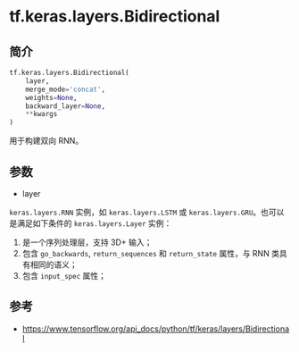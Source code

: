 # tf.keras.layers.Bidirectional

## 简介

```python
tf.keras.layers.Bidirectional(
    layer,
    merge_mode='concat',
    weights=None,
    backward_layer=None,
    **kwargs
)
```

用于构建双向 RNN。

## 参数

- layer

`keras.layers.RNN` 实例，如 `keras.layers.LSTM` 或 `keras.layers.GRU`。也可以是满足如下条件的 `keras.layers.Layer` 实例：

1. 是一个序列处理层，支持 3D+ 输入；
2. 包含 `go_backwards`, `return_sequences` 和 `return_state` 属性，与 RNN 类具有相同的语义；
3. 包含 `input_spec` 属性；

## 参考

- https://www.tensorflow.org/api_docs/python/tf/keras/layers/Bidirectional

